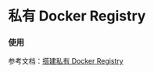 # 私有 Docker Registry

### 使用
参考文档：[搭建私有 Docker Registry](http://blog.defcoding.com/2016-07-06/2016-07-06-如何搭建私有docker-registry/)
